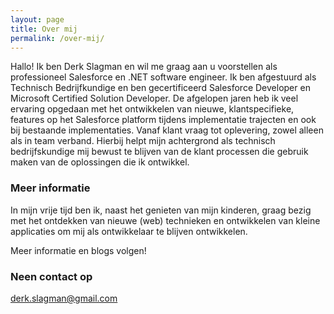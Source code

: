 ```yaml
---
layout: page
title: Over mij
permalink: /over-mij/
---
```


Hallo! Ik ben Derk Slagman en wil me graag aan u voorstellen als professioneel Salesforce en .NET software engineer. Ik ben afgestuurd als Technisch Bedrijfkundige en ben gecertificeerd Salesforce Developer en Microsoft Certified Solution Developer. De afgelopen jaren heb ik veel ervaring opgedaan met het ontwikkelen van nieuwe, klantspecifieke, features op het Salesforce platform tijdens implementatie trajecten en ook bij bestaande implementaties. Vanaf klant vraag tot oplevering, zowel alleen als in team verband. Hierbij helpt mijn achtergrond als technisch bedrijfskundige mij bewust te blijven van de klant processen die gebruik maken van de oplossingen die ik ontwikkel. 

### Meer informatie

In mijn vrije tijd ben ik, naast het genieten van mijn kinderen, graag bezig met het ontdekken van nieuwe (web) technieken en ontwikkelen van kleine applicaties om mij als ontwikkelaar te blijven ontwikkelen.

Meer informatie en blogs volgen!

### Neen contact op

[derk.slagman@gmail.com](mailto:derk.slagman@gmail.com)